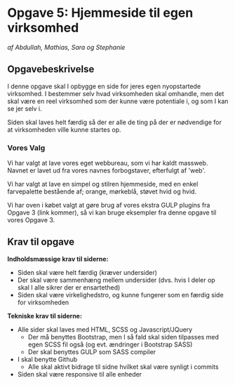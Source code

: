 # Opgave 5: Hjemmeside til egen virksomhed
*af Abdullah, Mathias, Sara og Stephanie*

## Opgavebeskrivelse

I denne opgave skal I opbygge en side for jeres egen nyopstartede virksomhed.
I bestemmer selv hvad virksomheden skal omhandle, men det skal være en reel virksomhed som der kunne være potentiale i, og som I kan se jer selv i.

Siden skal laves helt færdig så der er alle de ting på der er nødvendige for at virksomheden ville kunne startes op.

### Vores Valg
Vi har valgt at lave vores eget webbureau, som vi har kaldt massweb. Navnet er lavet ud fra vores navnes forbogstaver, efterfulgt af 'web'.

Vi har valgt at lave en simpel og stilren hjemmeside, med en enkel farvepalette bestående af; orange, mørkeblå, støvet hvid og hvid.

Vi har oven i købet valgt at gøre brug af vores ekstra GULP plugins fra Opgave 3 (link kommer), så vi kan bruge eksempler fra denne opgave til vores Opgave 3.

## Krav til opgave

**Indholdsmæssige krav til siderne:**
* Siden skal være helt færdig (kræver undersider)
* Der skal være sammenhæng mellem undersider (dvs. hvis I deler op skal I alle sikrer der er ensartethed)
* Siden skal være virkelighedstro, og kunne fungerer som en færdig side for virksomheden

**Tekniske krav til siderne:**
* Alle sider skal laves med HTML, SCSS og Javascript/JQuery
    * Der må benyttes Bootstrap, men I så fald skal siden tilpasses med egen SCSS fil også (og evt. ændringer i Bootstrap SASS)
    * Der skal benyttes GULP som SASS compiler
* I skal benytte Github
    * Alle skal aktivt bidrage til sidne hvilket skal være synligt i commits
* Siden skal være responsive til alle enheder





